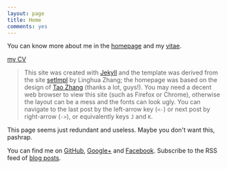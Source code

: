 ```yaml
---
layout: page
title: Home
comments: yes
---
```


You can know more about me in the [homepage](/) and my [vitae](../vitae/). 

[my CV](pashrap_en/media/image/Pahriya_Ashrap_CV.pdf)

> This site was created with [Jekyll](https://github.com/mojombo/jekyll) and the template was derived from the site [setImpl](http://lhzhang.com/) by Linghua Zhang; the homepage was based on the design of [Tao Zhang](http://ztpala.com/) (thanks a lot, guys!). You may need a decent web browser to view this site (such as Firefox or Chrome), otherwise the layout can be a mess and the fonts can look ugly. You can navigate to the last post by the left-arrow key (`<-`) or next post by right-arrow (`->`), or equivalently keys `J` and `K`.

This page seems just redundant and useless. Maybe you don't want this,
pashrap.


You can find me on [GitHub](https://github.com/hyiltiz/), [Google+](https://plus.google.com/110960771438948518308) and [Facebook](https://www.facebook.com/hyiltiz). Subscribe to the RSS feed of [blog posts](../feed/).
